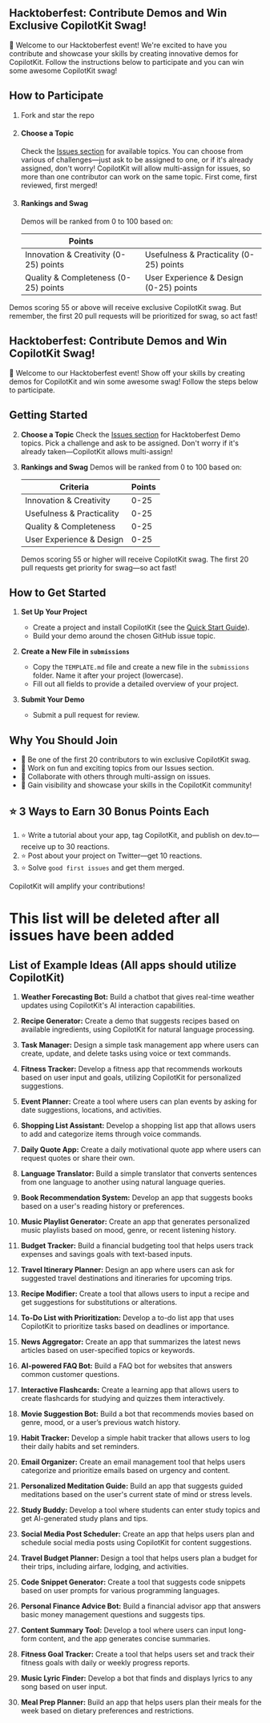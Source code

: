 ## Hacktoberfest: Contribute Demos and Win Exclusive CopilotKit Swag!

🤩 Welcome to our Hacktoberfest event! We're excited to have you contribute and showcase your skills by creating innovative demos for CopilotKit. Follow the instructions below to participate and you can win some awesome CopilotKit swag!

## How to Participate

1. Fork and star the repo

2. #### Choose a Topic
   Check the [Issues section](https://github.com/CopilotKit/CopilotKit/issues) for available topics. You can choose from various of challenges—just ask to be assigned to one, or if it's already assigned, don't worry! CopilotKit will allow multi-assign for issues, so more than one contributor can work on the same topic. First come, first reviewed, first merged!
3. #### Rankings and Swag

   Demos will be ranked from 0 to 100 based on:

   | Points                                |                                         |
   | ------------------------------------- | --------------------------------------- |
   | Innovation & Creativity (0-25) points | Usefulness & Practicality (0-25) points |
   | Quality & Completeness (0-25) points  | User Experience & Design (0-25) points  |

Demos scoring 55 or above will receive exclusive CopilotKit swag. But remember, the first 20 pull requests will be prioritized for swag, so act fast!

## Hacktoberfest: Contribute Demos and Win CopilotKit Swag!

🤩 Welcome to our Hacktoberfest event! Show off your skills by creating demos for CopilotKit and win some awesome swag! Follow the steps below to participate.

## Getting Started

2. **Choose a Topic**
   Check the [Issues section](https://github.com/CopilotKit/CopilotKit/issues) for Hacktoberfest Demo topics. Pick a challenge and ask to be assigned. Don't worry if it's already taken—CopilotKit allows multi-assign!

3. **Rankings and Swag**
   Demos will be ranked from 0 to 100 based on:

   | Criteria                  | Points |
   | ------------------------- | ------ |
   | Innovation & Creativity   | 0-25   |
   | Usefulness & Practicality | 0-25   |
   | Quality & Completeness    | 0-25   |
   | User Experience & Design  | 0-25   |

   Demos scoring 55 or higher will receive CopilotKit swag. The first 20 pull requests get priority for swag—so act fast!

## How to Get Started

1. **Set Up Your Project**

   - Create a project and install CopilotKit (see the [Quick Start Guide](https://docs.copilotkit.ai/quickstart-chatbot)).
   - Build your demo around the chosen GitHub issue topic.

2. **Create a New File in `submissions`**

   - Copy the `TEMPLATE.md` file and create a new file in the `submissions` folder. Name it after your project (lowercase).
   - Fill out all fields to provide a detailed overview of your project.

3. **Submit Your Demo**
   - Submit a pull request for review.

## Why You Should Join

- 🥳 Be one of the first 20 contributors to win exclusive CopilotKit swag.
- 🎊 Work on fun and exciting topics from our Issues section.
- 🎈 Collaborate with others through multi-assign on issues.
- 🎉 Gain visibility and showcase your skills in the CopilotKit community!

## ⭐ 3 Ways to Earn 30 Bonus Points Each

1. ⭐ Write a tutorial about your app, tag CopilotKit, and publish on dev.to—receive up to 30 reactions.
2. ⭐ Post about your project on Twitter—get 10 reactions.
3. ⭐ Solve `good first issues` and get them merged.

CopilotKit will amplify your contributions!

# This list will be deleted after all issues have been added

## List of Example Ideas (All apps should utilize CopilotKit)

1.  **Weather Forecasting Bot:** Build a chatbot that gives real-time weather updates using CopilotKit's AI interaction capabilities.

2.  **Recipe Generator:** Create a demo that suggests recipes based on available ingredients, using CopilotKit for natural language processing.

3.  **Task Manager:** Design a simple task management app where users can create, update, and delete tasks using voice or text commands.

4.  **Fitness Tracker:** Develop a fitness app that recommends workouts based on user input and goals, utilizing CopilotKit for personalized suggestions.

5.  **Event Planner:** Create a tool where users can plan events by asking for date suggestions, locations, and activities.

6.  **Shopping List Assistant:** Develop a shopping list app that allows users to add and categorize items through voice commands.

7.  **Daily Quote App:** Create a daily motivational quote app where users can request quotes or share their own.

8.  **Language Translator:** Build a simple translator that converts sentences from one language to another using natural language queries.

9.  **Book Recommendation System:** Develop an app that suggests books based on a user's reading history or preferences.

10. **Music Playlist Generator:** Create an app that generates personalized music playlists based on mood, genre, or recent listening history.

11. **Budget Tracker:** Build a financial budgeting tool that helps users track expenses and savings goals with text-based inputs.

12. **Travel Itinerary Planner:** Design an app where users can ask for suggested travel destinations and itineraries for upcoming trips.

13. **Recipe Modifier:** Create a tool that allows users to input a recipe and get suggestions for substitutions or alterations.

14. **To-Do List with Prioritization:** Develop a to-do list app that uses CopilotKit to prioritize tasks based on deadlines or importance.

15. **News Aggregator:** Create an app that summarizes the latest news articles based on user-specified topics or keywords.

16. **AI-powered FAQ Bot:** Build a FAQ bot for websites that answers common customer questions.

17. **Interactive Flashcards:** Create a learning app that allows users to create flashcards for studying and quizzes them interactively.

18. **Movie Suggestion Bot:** Build a bot that recommends movies based on genre, mood, or a user’s previous watch history.

19. **Habit Tracker:** Develop a simple habit tracker that allows users to log their daily habits and set reminders.

20. **Email Organizer:** Create an email management tool that helps users categorize and prioritize emails based on urgency and content.

21. **Personalized Meditation Guide:** Build an app that suggests guided meditations based on the user's current state of mind or stress levels.

22. **Study Buddy:** Develop a tool where students can enter study topics and get AI-generated study plans and tips.

23. **Social Media Post Scheduler:** Create an app that helps users plan and schedule social media posts using CopilotKit for content suggestions.

24. **Travel Budget Planner:** Design a tool that helps users plan a budget for their trips, including airfare, lodging, and activities.

25. **Code Snippet Generator:** Create a tool that suggests code snippets based on user prompts for various programming languages.

26. **Personal Finance Advice Bot:** Build a financial advisor app that answers basic money management questions and suggests tips.

27. **Content Summary Tool:** Develop a tool where users can input long-form content, and the app generates concise summaries.

28. **Fitness Goal Tracker:** Create a tool that helps users set and track their fitness goals with daily or weekly progress reports.

29. **Music Lyric Finder:** Develop a bot that finds and displays lyrics to any song based on user input.

30. **Meal Prep Planner:** Build an app that helps users plan their meals for the week based on dietary preferences and restrictions.
